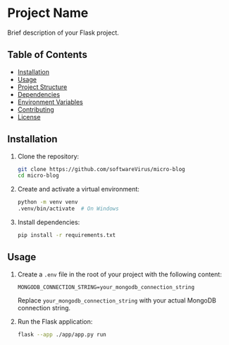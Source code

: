 # Project Name

Brief description of your Flask project.

## Table of Contents

- [Installation](#installation)
- [Usage](#usage)
- [Project Structure](#project-structure)
- [Dependencies](#dependencies)
- [Environment Variables](#environment-variables)
- [Contributing](#contributing)
- [License](#license)

## Installation

1. Clone the repository:

    ```bash
    git clone https://github.com/softwareVirus/micro-blog
    cd micro-blog
    ```

2. Create and activate a virtual environment:

    ```bash
    python -m venv venv
    .venv/bin/activate  # On Windows
    ```

3. Install dependencies:

    ```bash
    pip install -r requirements.txt
    ```

## Usage

1. Create a `.env` file in the root of your project with the following content:

    ```env
    MONGODB_CONNECTION_STRING=your_mongodb_connection_string
    ```

   Replace `your_mongodb_connection_string` with your actual MongoDB connection string.

2. Run the Flask application:

    ```bash
    flask --app ./app/app.py run
    ```

